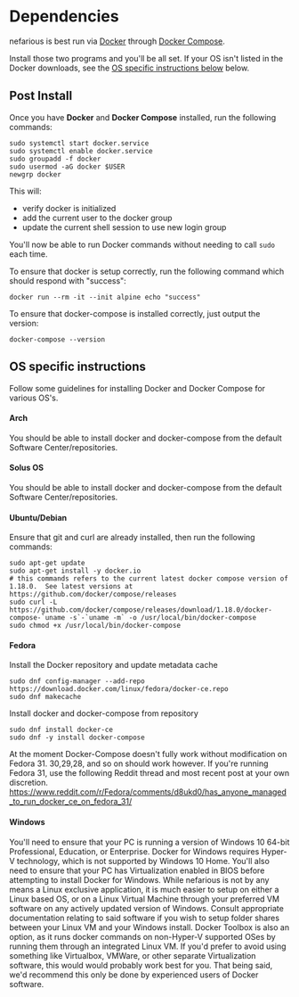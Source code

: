 # Dependencies

nefarious is best run via [Docker](https://docs.docker.com/install/) through [Docker Compose](https://docs.docker.com/compose/).

Install those two programs and you'll be all set. If your OS isn't listed in the Docker downloads, see the [OS specific instructions below](#os-specific-instructions) below.

## Post Install

Once you have **Docker** and **Docker Compose** installed, run the following commands:
    
    sudo systemctl start docker.service
    sudo systemctl enable docker.service
    sudo groupadd -f docker
    sudo usermod -aG docker $USER
    newgrp docker

This will:

- verify docker is initialized
- add the current user to the docker group
- update the current shell session to use new login group

You'll now be able to run Docker commands without needing to call `sudo` each time.

To ensure that docker is setup correctly,  run the following command which should respond with "success":

    docker run --rm -it --init alpine echo "success"
    
To ensure that docker-compose is installed correctly, just output the version:

    docker-compose --version

## OS specific instructions

Follow some guidelines for installing Docker and Docker Compose for various OS's.

#### Arch

You should be able to install docker and docker-compose from the default Software Center/repositories.

#### Solus OS

You should be able to install docker and docker-compose from the default Software Center/repositories.

#### Ubuntu/Debian

Ensure that git and curl are already installed, then run the following commands:

    sudo apt-get update
    sudo apt-get install -y docker.io
    # this commands refers to the current latest docker compose version of 1.18.0.  See latest versions at https://github.com/docker/compose/releases
    sudo curl -L https://github.com/docker/compose/releases/download/1.18.0/docker-compose-`uname -s`-`uname -m` -o /usr/local/bin/docker-compose
    sudo chmod +x /usr/local/bin/docker-compose

#### Fedora

Install the Docker repository and update metadata cache

    sudo dnf config-manager --add-repo https://download.docker.com/linux/fedora/docker-ce.repo
    sudo dnf makecache

Install docker and docker-compose from repository

    sudo dnf install docker-ce
    sudo dnf -y install docker-compose

At the moment Docker-Compose doesn't fully work without modification on Fedora 31.  30,29,28, and so on should work however.  If you're running Fedora 31, use the following Reddit thread and most recent post at your own discretion. 
https://www.reddit.com/r/Fedora/comments/d8ukd0/has_anyone_managed_to_run_docker_ce_on_fedora_31/

#### Windows

You'll need to ensure that your PC is running a version of Windows 10 64-bit Professional, Education, or Enterprise.
Docker for Windows requires Hyper-V technology, which is not supported by Windows 10 Home.
You'll also need to ensure that your PC has Virtualization enabled in BIOS before attempting to install Docker for Windows.
While nefarious is not by any means a Linux exclusive application, it is much easier to setup on either a Linux based OS, or on a Linux Virtual Machine through your preferred VM software on any actively updated version of Windows.
Consult appropriate documentation relating to said software if you wish to setup folder shares between your Linux VM and your Windows install.  Docker Toolbox is also an option, as it runs docker commands on non-Hyper-V supported OSes by running them through an integrated Linux VM.
If you'd prefer to avoid using something like Virtualbox, VMWare, or other separate Virtualization software, this would would probably work best for you.
That being said, we'd recommend this only be done by experienced users of Docker software.
